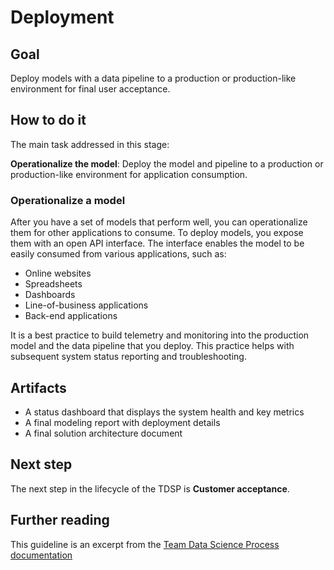 # Deployment

## Goal

Deploy models with a data pipeline to a production or production-like environment for final user acceptance.

## How to do it

The main task addressed in this stage:

**Operationalize the model**: Deploy the model and pipeline to a production or production-like environment for application consumption.

### Operationalize a model

After you have a set of models that perform well, you can operationalize them for other applications to consume. To deploy models, you expose them with an open API interface. The interface enables the model to be easily consumed from various applications, such as:

* Online websites  
* Spreadsheets  
* Dashboards  
* Line-of-business applications  
* Back-end applications  

It is a best practice to build telemetry and monitoring into the production model and the data pipeline that you deploy. This practice helps with subsequent system status reporting and troubleshooting.

## Artifacts

* A status dashboard that displays the system health and key metrics  
* A final modeling report with deployment details  
* A final solution architecture document  

## Next step

The next step in the lifecycle of the TDSP is **Customer acceptance**.

## Further reading

This guideline is an excerpt from the [Team Data Science Process documentation](https://docs.microsoft.com/en-us/azure/machine-learning/team-data-science-process/lifecycle-deployment)
